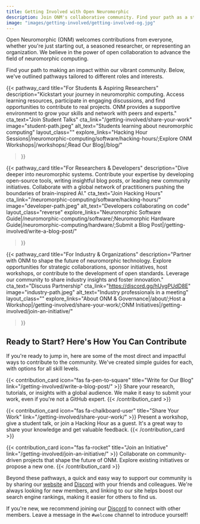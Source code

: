 ```yaml
---
title: Getting Involved with Open Neuromorphic
description: Join ONM's collaborative community. Find your path as a student, practitioner, or industry expert to contribute to open-source neuromorphic computing.
image: "images/getting-involved/getting-involved-og.jpg" 
---
```


Open Neuromorphic (ONM) welcomes contributions from everyone, whether you're just starting out, a seasoned researcher, or representing an organization. We believe in the power of open collaboration to advance the field of neuromorphic computing.

Find your path to making an impact within our vibrant community. Below, we've outlined pathways tailored to different roles and interests.

{{< pathway_card
title="For Students & Aspiring Researchers"
description="Kickstart your journey in neuromorphic computing. Access learning resources, participate in engaging discussions, and find opportunities to contribute to real projects. ONM provides a supportive environment to grow your skills and network with peers and experts."
cta_text="Join Student Talks"
cta_link="/getting-involved/share-your-work"
image="student-path.jpeg"
alt_text="Students learning about neuromorphic computing"
layout_class=""
explore_links="Hacking Hour Sessions|/neuromorphic-computing/software/hacking-hours/;Explore ONM Workshops|/workshops/;Read Our Blog|/blog/"
>}}

{{< pathway_card
title="For Researchers & Developers"
description="Dive deeper into neuromorphic systems. Contribute your expertise by developing open-source tools, writing insightful blog posts, or leading new community initiatives. Collaborate with a global network of practitioners pushing the boundaries of brain-inspired AI."
cta_text="Join Hacking Hours"
cta_link="/neuromorphic-computing/software/hacking-hours/"
image="developer-path.jpeg"
alt_text="Developers collaborating on code"
layout_class="reverse"
explore_links="Neuromorphic Software Guide|/neuromorphic-computing/software/;Neuromorphic Hardware Guide|/neuromorphic-computing/hardware/;Submit a Blog Post|/getting-involved/write-a-blog-post/"
>}}

{{< pathway_card
title="For Industry & Organizations"
description="Partner with ONM to shape the future of neuromorphic technology. Explore opportunities for strategic collaborations, sponsor initiatives, host workshops, or contribute to the development of open standards. Leverage our community to share industry insights and foster innovation."
cta_text="Discuss Partnership"
cta_link="https://discord.gg/hUygPUdD8E"
image="industry-path.jpeg"
alt_text="Industry professionals in a meeting"
layout_class=""
explore_links="About ONM & Governance|/about/;Host a Workshop|/getting-involved/share-your-work/;ONM Initiatives|/getting-involved/join-an-initiative/"
>}}

## Ready to Start? Here's How You Can Contribute

If you're ready to jump in, here are some of the most direct and impactful ways to contribute to the community. We've created simple guides for each, with options for all skill levels.

<div class="my-16 grid grid-cols-1 gap-8 md:grid-cols-2 lg:grid-cols-3">
  {{< contribution_card icon="fas fa-pen-to-square" title="Write for Our Blog" link="/getting-involved/write-a-blog-post/" >}}
  Share your research, tutorials, or insights with a global audience. We make it easy to submit your work, even if you're not a GitHub expert.
  {{< /contribution_card >}}

{{< contribution_card icon="fas fa-chalkboard-user" title="Share Your Work" link="/getting-involved/share-your-work/" >}}
Present a workshop, give a student talk, or join a Hacking Hour as a guest. It's a great way to share your knowledge and get valuable feedback.
{{< /contribution_card >}}

{{< contribution_card icon="fas fa-rocket" title="Join an Initiative" link="/getting-involved/join-an-initiative/" >}}
Collaborate on community-driven projects that shape the future of ONM. Explore existing initiatives or propose a new one.
{{< /contribution_card >}}
</div>

Beyond these pathways, a quick and easy way to support our community is by sharing our [website](/) and [Discord](https://discord.gg/hUygPUdD8E) with your friends and colleagues. We're always looking for new members, and linking to our site helps boost our search engine rankings, making it easier for others to find us.

If you're new, we recommend joining our [Discord](https://discord.gg/hUygPUdD8E) to connect with other members. Leave a message in the `#welcome` channel to introduce yourself!
